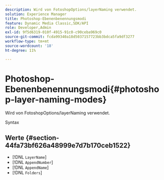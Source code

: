 ```yaml
---
description: Wird von FotoshopOptions/layerNaming verwendet.
solution: Experience Manager
title: Photoshop-Ebenenbenennungsmodi
feature: Dynamic Media Classic,SDK/API
role: Developer,Admin
exl-id: 9f5d6319-010f-4915-91c0-c90ceba969c0
source-git-commit: fcda99340a18d5037157723bb3bdca5fa9df3277
workflow-type: tm+mt
source-wordcount: '18'
ht-degree: 11%

---
```


# Photoshop-Ebenenbenennungsmodi{#photoshop-layer-naming-modes}

Wird von FotoshopOptions/layerNaming verwendet.

Syntax

## Werte {#section-44fa73bf626a48999e7d7b170ceb1522}

* [!DNL `LayerName`]
* [!DNL `AppendNumber`]
* [!DNL `AppendName`]
* [!DNL `Folders`]
